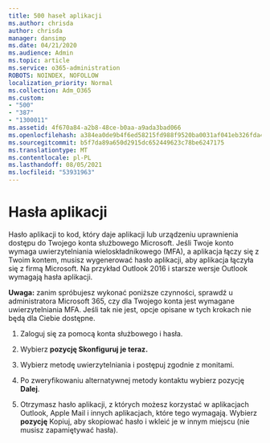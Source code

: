 ```yaml
---
title: 500 haseł aplikacji
ms.author: chrisda
author: chrisda
manager: dansimp
ms.date: 04/21/2020
ms.audience: Admin
ms.topic: article
ms.service: o365-administration
ROBOTS: NOINDEX, NOFOLLOW
localization_priority: Normal
ms.collection: Adm_O365
ms.custom:
- "500"
- "387"
- "1300011"
ms.assetid: 4f670a84-a2b8-48ce-b0aa-a9ada3bad066
ms.openlocfilehash: a384ea0de9b4f6ed58215fd988f9520ba0031af041eb326fda467b80d28406ee
ms.sourcegitcommit: b5f7da89a650d2915dc652449623c78be6247175
ms.translationtype: MT
ms.contentlocale: pl-PL
ms.lasthandoff: 08/05/2021
ms.locfileid: "53931963"
---
```

# <a name="app-passwords"></a>Hasła aplikacji

Hasło aplikacji to kod, który daje aplikacji lub urządzeniu uprawnienia dostępu do Twojego konta służbowego Microsoft. Jeśli Twoje konto wymaga uwierzytelniania wieloskładnikowego (MFA), a aplikacja łączy się z Twoim kontem, musisz wygenerować hasło aplikacji, aby aplikacja łączyła się z firmą Microsoft. Na przykład Outlook 2016 i starsze wersje Outlook wymagają hasła aplikacji.

 **Uwaga:** zanim spróbujesz wykonać poniższe czynności, sprawdź u administratora Microsoft 365, czy dla Twojego konta jest wymagane uwierzytelniania MFA. Jeśli tak nie jest, opcje opisane w tych krokach nie będą dla Ciebie dostępne.

1. Zaloguj się za pomocą konta służbowego i hasła.

2. Wybierz **pozycję Skonfiguruj je teraz.**

3. Wybierz metodę uwierzytelniania i postępuj zgodnie z monitami.

4. Po zweryfikowaniu alternatywnej metody kontaktu wybierz pozycję **Dalej**.

5. Otrzymasz hasło aplikacji, z których możesz korzystać w aplikacjach Outlook, Apple Mail i innych aplikacjach, które tego wymagają. Wybierz **pozycję** Kopiuj, aby skopiować hasło i wkleić je w innym miejscu (nie musisz zapamiętywać hasła).
